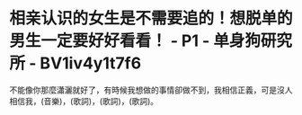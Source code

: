 # 相亲认识的女生是不需要追的！想脱单的男生一定要好好看看！ - P1 - 单身狗研究所 - BV1iv4y1t7f6

不能像你那麼瀟灑就好了，有時候我想做的事情卻做不到，我相信正義，可是沒人相信我，(音樂)，(歌詞)，(歌詞)，(歌詞)。

